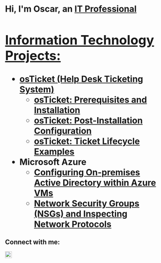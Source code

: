 <h1>Hi, I'm Oscar, an <a href="https://linkedin.com/in/oscar-sorto-193669276">IT Professional

<h2> Information Technology Projects:</h2>

- <b>osTicket (Help Desk Ticketing System)</b>
  - [osTicket: Prerequisites and Installation](https://github.com/oscarSSSS/osticket-prereqs)
  - [osTicket: Post-Installation Configuration](https://github.com/oscarSSSS/post-install-config)
  - [osTicket: Ticket Lifecycle Examples](https://github.com/oscarSSSS/ticket-lifecycle)
- <b>Microsoft Azure</b>
  - [Configuring On-premises Active Directory within Azure VMs](https://github.com/oscarSSSS/configure-ad)
  - [Network Security Groups (NSGs) and Inspecting Network Protocols](https://github.com/oscarSSSS/azure-network-protocols)

<h2>Connect with me:</h2>

[<img align="left" alt="Oscar | LinkedIn" width="22px" src="https://cdn.jsdelivr.net/npm/simple-icons@v3/icons/linkedin.svg" />][linkedin]


[linkedin]: https://linkedin.com/in/Josh

